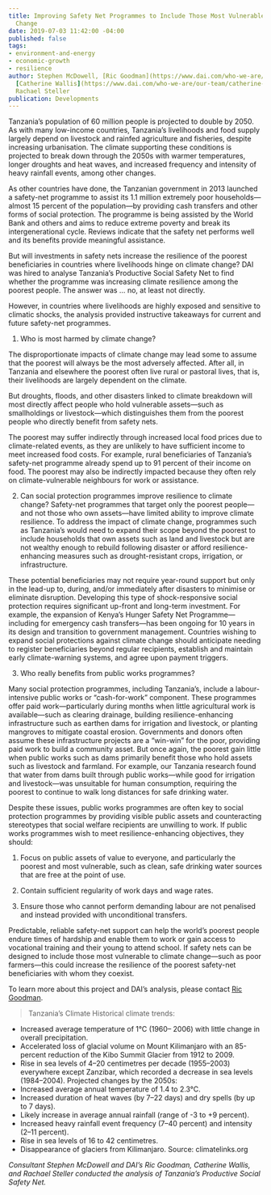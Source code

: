 ```yaml
---
title: Improving Safety Net Programmes to Include Those Most Vulnerable to Climate
  Change
date: 2019-07-03 11:42:00 -04:00
published: false
tags:
- environment-and-energy
- economic-growth
- resilience
author: Stephen McDowell, [Ric Goodman](https://www.dai.com/who-we-are/our-team/ric-goodman),
  [Catherine Wallis](https://www.dai.com/who-we-are/our-team/catherine-wallis), and
  Rachael Steller
publication: Developments
---
```


Tanzania’s population of 60 million people is projected to double by 2050. As with many low-income countries, Tanzania’s livelihoods and food supply largely depend on livestock and rainfed agriculture and fisheries, despite increasing urbanisation. The climate supporting these conditions is projected to break down through the 2050s with warmer temperatures, longer droughts and heat waves, and increased frequency and intensity of heavy rainfall events, among other changes.




As other countries have done, the Tanzanian government in 2013 launched a safety-net programme to assist its 1.1 million extremely poor households—almost 15 percent of the population—by providing cash transfers and other forms of social protection. The programme is being assisted by the World Bank and others and aims to reduce extreme poverty and break its intergenerational cycle. Reviews indicate that the safety net performs well and its benefits provide meaningful assistance.

But will investments in safety nets increase the resilience of the poorest beneficiaries in countries where livelihoods hinge on climate change? DAI was hired to analyse Tanzania’s Productive Social Safety Net to find whether the programme was increasing climate resilience among the poorest people. The answer was … no, at least not directly.

However, in countries where livelihoods are highly exposed and sensitive to climatic shocks, the analysis provided instructive takeaways for current and future safety-net programmes.

1.	Who is most harmed by climate change?

The disproportionate impacts of climate change may lead some to assume that the poorest will always be the most adversely affected. After all, in Tanzania and elsewhere the poorest often live rural or pastoral lives, that is, their livelihoods are largely dependent on the climate.

But droughts, floods, and other disasters linked to climate breakdown will most directly affect people who hold vulnerable assets—such as smallholdings or livestock—which distinguishes them from the poorest people who directly benefit from safety nets.

The poorest may suffer indirectly through increased local food prices due to climate-related events, as they are unlikely to have sufficient income to meet increased food costs. For example, rural beneficiaries of Tanzania’s safety-net programme already spend up to 91 percent of their income on food. The poorest may also be indirectly impacted because they often rely on climate-vulnerable neighbours for work or assistance.

2.	Can social protection programmes improve resilience to climate change?
Safety-net programmes that target only the poorest people—and not those who own assets—have limited ability to improve climate resilience. To address the impact of climate change, programmes such as Tanzania’s would need to expand their scope beyond the poorest to include households that own assets such as land and livestock but are not wealthy enough to rebuild following disaster or afford resilience-enhancing measures such as drought-resistant crops, irrigation, or infrastructure.

These potential beneficiaries may not require year-round support but only in the lead-up to, during, and/or immediately after disasters to minimise or eliminate disruption. Developing this type of shock-responsive social protection requires significant up-front and long-term investment. For example, the expansion of Kenya’s Hunger Safety Net Programme—including for emergency cash transfers—has been ongoing for 10 years in its design and transition to government management. Countries wishing to expand social protections against climate change should anticipate needing to register beneficiaries beyond regular recipients, establish and maintain early climate-warning systems, and agree upon payment triggers.

3.	Who really benefits from public works programmes?

Many social protection programmes, including Tanzania’s, include a labour-intensive public works or “cash-for-work” component. These programmes offer paid work—particularly during months when little agricultural work is available—such as clearing drainage, building resilience-enhancing infrastructure such as earthen dams for irrigation and livestock, or planting mangroves to mitigate coastal erosion.
Governments and donors often assume these infrastructure projects are a “win-win” for the poor, providing paid work to build a community asset. But once again, the poorest gain little when public works such as dams primarily benefit those who hold assets such as livestock and farmland. For example, our Tanzania research found that water from dams built through public works—while good for irrigation and livestock—was unsuitable for human consumption, requiring the poorest to continue to walk long distances for safe drinking water.

Despite these issues, public works programmes are often key to social protection programmes by providing visible public assets and counteracting stereotypes that social welfare recipients are unwilling to work. If public works programmes wish to meet resilience-enhancing objectives, they should:

1.	Focus on public assets of value to everyone, and particularly the poorest and most vulnerable, such as clean, safe drinking water sources that are free at the point of use.

2.	Contain sufficient regularity of work days and wage rates.

3.	Ensure those who cannot perform demanding labour are not penalised and instead provided with unconditional transfers.

Predictable, reliable safety-net support can help the world’s poorest people endure times of hardship and enable them to work or gain access to vocational training and their young to attend school. If safety nets can be designed to include those most vulnerable to climate change—such as poor farmers—this could increase the resilience of the poorest safety-net beneficiaries with whom they coexist.

To learn more about this project and DAI’s analysis, please contact [Ric Goodman](https://www.dai.com/who-we-are/our-team/ric-goodman).

> Tanzania’s Climate
Historical climate trends:
* Increased average temperature of 1°C (1960– 2006) with little change in overall precipitation.
* Accelerated loss of glacial volume on Mount Kilimanjaro with an 85-percent reduction of the Kibo Summit Glacier from 1912 to 2009.
* Rise in sea levels of 4–20 centimetres per decade (1955–2003) everywhere except Zanzibar, which recorded a decrease in sea levels (1984–2004).
Projected changes by the 2050s:
* Increased average annual temperature of 1.4 to 2.3°C.
* Increased duration of heat waves (by 7–22 days) and dry spells (by up to 7 days).
* Likely increase in average annual rainfall (range of -3 to +9 percent).
* Increased heavy rainfall event frequency (7–40 percent) and intensity (2–11 percent).
* Rise in sea levels of 16 to 42 centimetres.
* Disappearance of glaciers from Kilimanjaro.
Source: climatelinks.org </aside>

*Consultant Stephen McDowell and DAI’s Ric Goodman, Catherine Wallis, and Rachael Steller conducted the analysis of Tanzania’s Productive Social Safety Net.*
 